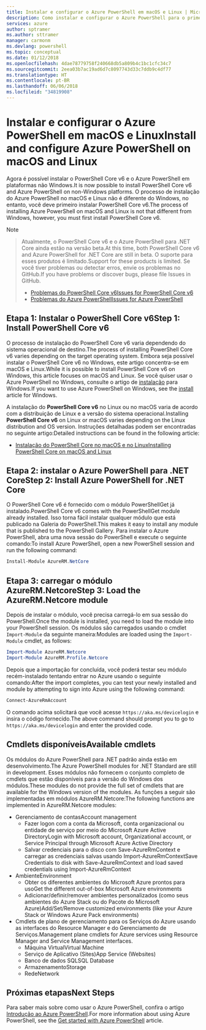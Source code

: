 ```yaml
---
title: Instalar e configurar o Azure PowerShell em macOS e Linux | Microsoft Docs
description: Como instalar e configurar o Azure PowerShell para o primeiro uso em macOS e Linux.
services: azure
author: sptramer
ms.author: sttramer
manager: carmonm
ms.devlang: powershell
ms.topic: conceptual
ms.date: 01/12/2018
ms.openlocfilehash: 4dae78779758f240668db5a809b4c1bc1cfc34c7
ms.sourcegitcommit: 2eea03b7ac19ad6d7c8097743d33c7ddb9c4df77
ms.translationtype: HT
ms.contentlocale: pt-BR
ms.lasthandoff: 06/06/2018
ms.locfileid: "34819908"
---
```

# <a name="install-and-configure-azure-powershell-on-macos-and-linux"></a><span data-ttu-id="0dee9-103">Instalar e configurar o Azure PowerShell em macOS e Linux</span><span class="sxs-lookup"><span data-stu-id="0dee9-103">Install and configure Azure PowerShell on macOS and Linux</span></span>

<span data-ttu-id="0dee9-104">Agora é possível instalar o PowerShell Core v6 e o Azure PowerShell em plataformas não Windows.</span><span class="sxs-lookup"><span data-stu-id="0dee9-104">It is now possible to install PowerShell Core v6 and Azure PowerShell on non-Windows platforms.</span></span>
<span data-ttu-id="0dee9-105">O processo de instalação do Azure PowerShell no macOS e Linux não é diferente do Windows, no entanto, você deve primeiro instalar PowerShell Core v6.</span><span class="sxs-lookup"><span data-stu-id="0dee9-105">The process of installing Azure PowerShell on macOS and Linux is not that different from Windows, however, you must first install PowerShell Core v6.</span></span>

> [!NOTE]

> <span data-ttu-id="0dee9-106">Atualmente, o PowerShell Core v6 e o Azure PowerShell para .NET Core ainda estão na versão beta.</span><span class="sxs-lookup"><span data-stu-id="0dee9-106">At this time, both PowerShell Core v6 and Azure PowerShell for .NET Core are still in beta.</span></span>
> <span data-ttu-id="0dee9-107">O suporte para esses produtos é limitado.</span><span class="sxs-lookup"><span data-stu-id="0dee9-107">Support for these products is limited.</span></span> <span data-ttu-id="0dee9-108">Se você tiver problemas ou detectar erros, envie os problemas no GitHub.</span><span class="sxs-lookup"><span data-stu-id="0dee9-108">If you have problems or discover bugs, please file Issues in GitHub.</span></span>
>
> * [<span data-ttu-id="0dee9-109">Problemas do PowerShell Core v6</span><span class="sxs-lookup"><span data-stu-id="0dee9-109">Issues for PowerShell Core v6</span></span>](https://github.com/PowerShell/PowerShell/issues)
> * [<span data-ttu-id="0dee9-110">Problemas do Azure PowerShell</span><span class="sxs-lookup"><span data-stu-id="0dee9-110">Issues for Azure PowerShell</span></span>](https://github.com/azure/azure-docs-powershell/issues)

## <a name="step-1-install-powershell-core-v6"></a><span data-ttu-id="0dee9-111">Etapa 1: Instalar o PowerShell Core v6</span><span class="sxs-lookup"><span data-stu-id="0dee9-111">Step 1: Install PowerShell Core v6</span></span>

<span data-ttu-id="0dee9-112">O processo de instalação do PowerShell Core v6 varia dependendo do sistema operacional de destino.</span><span class="sxs-lookup"><span data-stu-id="0dee9-112">The process of installing PowerShell Core v6 varies depending on the target operating system.</span></span>
<span data-ttu-id="0dee9-113">Embora seja possível instalar o PowerShell Core v6 no Windows, este artigo concentra-se em macOS e Linux.</span><span class="sxs-lookup"><span data-stu-id="0dee9-113">While it is possible to install PowerShell Core v6 on Windows, this article focuses on macOS and Linux.</span></span> <span data-ttu-id="0dee9-114">Se você quiser usar o Azure PowerShell no Windows, consulte o artigo de [instalação](./install-azurerm-ps.md) para Windows.</span><span class="sxs-lookup"><span data-stu-id="0dee9-114">If you want to use Azure PowerShell on Windows, see the [install](./install-azurerm-ps.md) article for Windows.</span></span>

<span data-ttu-id="0dee9-115">A instalação do **PowerShell Core v6** no Linux ou no macOS varia de acordo com a distribuição de Linux e a versão do sistema operacional.</span><span class="sxs-lookup"><span data-stu-id="0dee9-115">Installing **PowerShell Core v6** on Linux or macOS varies depending on the Linux distribution and OS version.</span></span>
<span data-ttu-id="0dee9-116">Instruções detalhadas podem ser encontradas no seguinte artigo:</span><span class="sxs-lookup"><span data-stu-id="0dee9-116">Detailed instructions can be found in the following article:</span></span>

- [<span data-ttu-id="0dee9-117">Instalação do PowerShell Core no macOS e no Linux</span><span class="sxs-lookup"><span data-stu-id="0dee9-117">Installing PowerShell Core on macOS and Linux</span></span>](/powershell/scripting/setup/installing-powershell-core-on-macos-and-linux)

## <a name="step-2-install-azure-powershell-for-net-core"></a><span data-ttu-id="0dee9-118">Etapa 2: instalar o Azure PowerShell para .NET Core</span><span class="sxs-lookup"><span data-stu-id="0dee9-118">Step 2: Install Azure PowerShell for .NET Core</span></span>

<span data-ttu-id="0dee9-119">O PowerShell Core v6 é fornecido com o módulo PowerShellGet já instalado.</span><span class="sxs-lookup"><span data-stu-id="0dee9-119">PowerShell Core v6 comes with the PowerShellGet module already installed.</span></span> <span data-ttu-id="0dee9-120">Isso torna fácil instalar qualquer módulo que está publicado na Galeria do PowerShell.</span><span class="sxs-lookup"><span data-stu-id="0dee9-120">This makes it easy to install any module that is published to the PowerShell Gallery.</span></span> <span data-ttu-id="0dee9-121">Para instalar o Azure PowerShell, abra uma nova sessão do PowerShell e execute o seguinte comando:</span><span class="sxs-lookup"><span data-stu-id="0dee9-121">To install Azure PowerShell, open a new PowerShell session and run the following command:</span></span>

```powershell
Install-Module AzureRM.NetCore
```

## <a name="step-3-load-the-azurermnetcore-module"></a><span data-ttu-id="0dee9-122">Etapa 3: carregar o módulo AzureRM.Netcore</span><span class="sxs-lookup"><span data-stu-id="0dee9-122">Step 3: Load the AzureRM.Netcore module</span></span>

<span data-ttu-id="0dee9-123">Depois de instalar o módulo, você precisa carregá-lo em sua sessão do PowerShell.</span><span class="sxs-lookup"><span data-stu-id="0dee9-123">Once the module is installed, you need to load the module into your PowerShell session.</span></span> <span data-ttu-id="0dee9-124">Os módulos são carregados usando o cmdlet `Import-Module` da seguinte maneira:</span><span class="sxs-lookup"><span data-stu-id="0dee9-124">Modules are loaded using the `Import-Module` cmdlet, as follows:</span></span>

```powershell
Import-Module AzureRM.Netcore
Import-Module AzureRM.Profile.Netcore
```

<span data-ttu-id="0dee9-125">Depois que a importação for concluída, você poderá testar seu módulo recém-instalado tentando entrar no Azure usando o seguinte comando:</span><span class="sxs-lookup"><span data-stu-id="0dee9-125">After the import completes, you can test your newly installed and module by attempting to sign into Azure using the following command:</span></span>

```powershell
Connect-AzureRmAccount
```

<span data-ttu-id="0dee9-126">O comando acima solicitará que você acesse `https://aka.ms/devicelogin` e insira o código fornecido.</span><span class="sxs-lookup"><span data-stu-id="0dee9-126">The above command should prompt you to go to `https://aka.ms/devicelogin` and enter the provided code.</span></span>

## <a name="available-cmdlets"></a><span data-ttu-id="0dee9-127">Cmdlets disponíveis</span><span class="sxs-lookup"><span data-stu-id="0dee9-127">Available cmdlets</span></span>

<span data-ttu-id="0dee9-128">Os módulos do Azure PowerShell para .NET padrão ainda estão em desenvolvimento.</span><span class="sxs-lookup"><span data-stu-id="0dee9-128">The Azure PowerShell modules for .NET Standard are still in development.</span></span> <span data-ttu-id="0dee9-129">Esses módulos não fornecem o conjunto completo de cmdlets que estão disponíveis para a versão do Windows dos módulos.</span><span class="sxs-lookup"><span data-stu-id="0dee9-129">These modules do not provide the full set of cmdlets that are available for the Windows version of the modules.</span></span> <span data-ttu-id="0dee9-130">As funções a seguir são implementadas em módulos AzureRM.Netcore:</span><span class="sxs-lookup"><span data-stu-id="0dee9-130">The following functions are implemented in AzureRM.Netcore modules:</span></span>

* <span data-ttu-id="0dee9-131">Gerenciamento de contas</span><span class="sxs-lookup"><span data-stu-id="0dee9-131">Account management</span></span>
  - <span data-ttu-id="0dee9-132">Fazer logon com a conta da Microsoft, conta organizacional ou entidade de serviço por meio do Microsoft Azure Active Directory</span><span class="sxs-lookup"><span data-stu-id="0dee9-132">Login with Microsoft account, Organizational account, or Service Principal through Microsoft Azure Active Directory</span></span>
  - <span data-ttu-id="0dee9-133">Salvar credenciais para o disco com Save-AzureRmContext e carregar as credenciais salvas usando Import-AzureRmContext</span><span class="sxs-lookup"><span data-stu-id="0dee9-133">Save Credentials to disk with Save-AzureRmContext and load saved credentials using Import-AzureRmContext</span></span>
* <span data-ttu-id="0dee9-134">Ambiente</span><span class="sxs-lookup"><span data-stu-id="0dee9-134">Environment</span></span>
  - <span data-ttu-id="0dee9-135">Obter os diferentes ambientes do Microsoft Azure prontos para uso</span><span class="sxs-lookup"><span data-stu-id="0dee9-135">Get the different out-of-box Microsoft Azure environments</span></span>
  - <span data-ttu-id="0dee9-136">Adicionar/definir/remover ambientes personalizados (como seus ambientes do Azure Stack ou do Pacote do Microsoft Azure)</span><span class="sxs-lookup"><span data-stu-id="0dee9-136">Add/Set/Remove customized environments (like your Azure Stack or Windows Azure Pack environments)</span></span>
* <span data-ttu-id="0dee9-137">Cmdlets de plano de gerenciamento para os Serviços do Azure usando as interfaces do Resource Manager e do Gerenciamento de Serviços.</span><span class="sxs-lookup"><span data-stu-id="0dee9-137">Management plane cmdlets for Azure services using Resource Manager and Service Management interfaces.</span></span>
  - <span data-ttu-id="0dee9-138">Máquina Virtual</span><span class="sxs-lookup"><span data-stu-id="0dee9-138">Virtual Machine</span></span>
  - <span data-ttu-id="0dee9-139">Serviço de Aplicativo (Sites)</span><span class="sxs-lookup"><span data-stu-id="0dee9-139">App Service (Websites)</span></span>
  - <span data-ttu-id="0dee9-140">Banco de dados SQL</span><span class="sxs-lookup"><span data-stu-id="0dee9-140">SQL Database</span></span>
  - <span data-ttu-id="0dee9-141">Armazenamento</span><span class="sxs-lookup"><span data-stu-id="0dee9-141">Storage</span></span>
  - <span data-ttu-id="0dee9-142">Rede</span><span class="sxs-lookup"><span data-stu-id="0dee9-142">Network</span></span>

## <a name="next-steps"></a><span data-ttu-id="0dee9-143">Próximas etapas</span><span class="sxs-lookup"><span data-stu-id="0dee9-143">Next Steps</span></span>

<span data-ttu-id="0dee9-144">Para saber mais sobre como usar o Azure PowerShell, confira o artigo [Introdução ao Azure PowerShell](get-started-azureps.md).</span><span class="sxs-lookup"><span data-stu-id="0dee9-144">For more information about using Azure PowerShell, see the [Get started with Azure PowerShell](get-started-azureps.md) article.</span></span>
